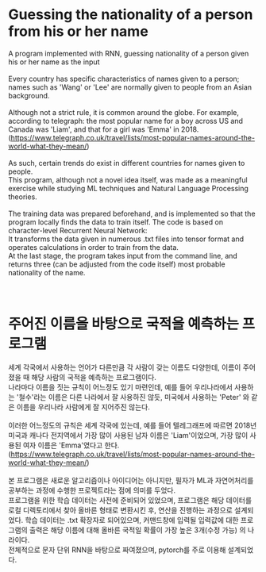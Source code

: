 # Guessing the nationality of a person from his or her name
A program implemented with RNN, guessing nationality of a person given his or her name as the input
</br>
</br>
Every country has specific characteristics of names given to a person; names such as 'Wang' or 'Lee' are normally
given to people from an Asian background. 
</br>
</br>
Although not a strict rule, it is common around the globe. For example, according to telegraph: the most popular name
for a boy across US and Canada was 'Liam', and that for a girl was 'Emma' in 2018. (https://www.telegraph.co.uk/travel/lists/most-popular-names-around-the-world-what-they-mean/)
</br>
</br>
As such, certain trends do exist in different countries for names given to people. </br>
This program, although not a novel idea itself, was made as a meaningful exercise while studying ML techniques and Natural
Language Processing theories.
</br>
</br>
The training data was prepared beforehand, and is implemented so that the program locally finds the data to train itself.
The code is based on character-level Recurrent Neural Network: </br>
It transforms the data given in numerous .txt files into tensor format and operates calculations in order to train from
the data.
</br>
At the last stage, the program takes input from the command line, and returns three (can be adjusted from the code itself)
most probable nationality of the name.
</br>
</br>
</br>
# 주어진 이름을 바탕으로 국적을 예측하는 프로그램

세계 각국에서 사용하는 언어가 다른만큼 각 사람이 갖는 이름도 다양한데, 이름이 주어졌을 때 해당 사람의 국적을 예측하는 프로그램이다. </br>
나라마다 이름을 짓는 규칙이 어느정도 있기 마련인데, 예를 들어 우리나라에서 사용하는 '철수'라는 이름은 다른 나라에서 잘 사용하진 않듯, 미국에서 사용하는 'Peter'
와 같은 이름을 우리나라 사람에게 잘 지어주진 않는다. </br>
</br>
이러한 어느정도의 규칙은 세계 각국에 있는데, 예를 들어 텔레그래프에 따르면 2018년 미국과 캐나다 전지역에서 가장 많이 사용된 남자 이름은 'Liam'이었으며, 가장 많이
사용된 여자 이름은 'Emma'였다고 한다. (https://www.telegraph.co.uk/travel/lists/most-popular-names-around-the-world-what-they-mean/)
</br>
</br>
본 프로그램은 새로운 알고리즘이나 아이디어는 아니지만, 필자가 ML과 자연어처리를 공부하는 과정에 수행한 프로젝트라는 점에 의미를 두었다.
</br>
프로그램을 위한 학습 데이터는 사전에 준비되어 있었으며, 프로그램은 해당 데이터를 로컬 디렉토리에서 찾아 올바른 형태로 변환시킨 후, 연산을 진행하는 과정으로
설계되었다. 학습 데이터는 .txt 확장자로 되어있으며, 커맨드창에 입력될 입력값에 대한 프로그램의 출력은 해당 이름에 대해 올바른 국적일 확률이 가장 높은 3개(수정 가능)
의 나라이다. </br>
전체적으로 문자 단위 RNN을 바탕으로 짜여졌으며, pytorch를 주로 이용해 설계되었다. 

